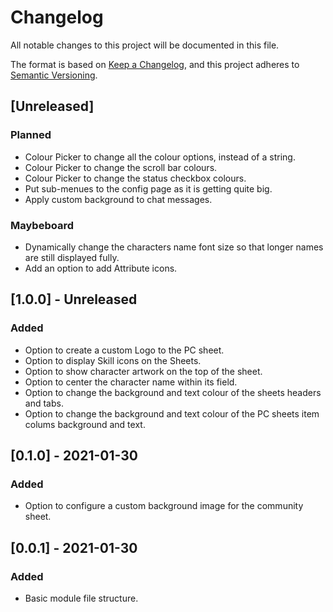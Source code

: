 # Changelog
All notable changes to this project will be documented in this file.

The format is based on [Keep a Changelog](https://keepachangelog.com/en/1.0.0/),
and this project adheres to [Semantic Versioning](https://semver.org/spec/v2.0.0.html).

## [Unreleased]
### Planned
- Colour Picker to change all the colour options, instead of a string.
- Colour Picker to change the scroll bar colours.
- Colour Picker to change the status checkbox colours.
- Put sub-menues to the config page as it is getting quite big.
- Apply custom background to chat messages.
### Maybeboard
- Dynamically change the characters name font size so that longer names are still displayed fully.
- Add an option to add Attribute icons.

## [1.0.0] - Unreleased
### Added
- Option to create a custom Logo to the PC sheet.
- Option to display Skill icons on the Sheets.
- Option to show character artwork on the top of the sheet.
- Option to center the character name within its field.
- Option to change the background and text colour of the sheets headers and tabs.
- Option to change the background and text colour of the PC sheets item colums background and text.

## [0.1.0] - 2021-01-30
### Added
- Option to configure a custom background image for the community sheet.

## [0.0.1] - 2021-01-30
### Added
- Basic module file structure.
